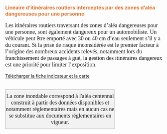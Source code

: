  <font size="3" color =" #dc7633"><b>
 Linéaire d’itinéraires routiers interceptés par des zones d’aléa dangereuses pour une personne
 </b></font>
<br><br>
<font size="4px" face="calibri">
Les itinéraires routiers traversant des zones d’aléa dangereuses pour une personne, sont également dangereux pour un automobiliste. Un véhicule peut être emporté avec 30 ou 40 cm d’eau seulement s’il y a du courant. Si la prise de risque inconsidérée est le premier facteur à l’origine des nombreux accidents relevés, notamment lors du franchissement de passages à gué, la gestion des itinéraires dangereux est une priorité pour limiter l’exposition.
</font>
<br><br>
<a href=https://fiches.eptb-vienne.fr/ind_17.pdf target=_blank><i class="fa fa-exclamation-circle"></i> Télécharger la fiche indicateur et la carte</a>
<br><br>

<font size="4.5px" face="calibri">
<p><div style="width: 350px;  padding-top:10px; padding-bottom:10px;border: 1px solid #A0A0A0; text-align: center;background: #F2F2F2;">La zone inondable correspond à l'aléa centennal construit à partir des données disponibles et notamment réglementaires mais en aucun cas ne se substitue aux documents réglementaires en vigueur.</div></p>
</font>